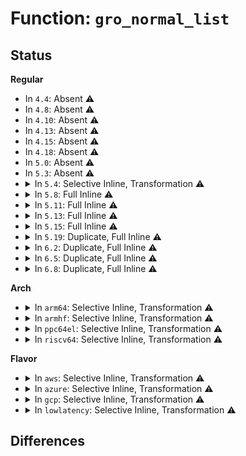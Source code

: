 # Function: <code>gro_normal_list</code>

## Status
<b>Regular</b>
<ul>
<li>
In <code>4.4</code>: Absent ⚠️
</li>
<li>
In <code>4.8</code>: Absent ⚠️
</li>
<li>
In <code>4.10</code>: Absent ⚠️
</li>
<li>
In <code>4.13</code>: Absent ⚠️
</li>
<li>
In <code>4.15</code>: Absent ⚠️
</li>
<li>
In <code>4.18</code>: Absent ⚠️
</li>
<li>
In <code>5.0</code>: Absent ⚠️
</li>
<li>
In <code>5.3</code>: Absent ⚠️
</li>
<li>
<details>
<summary>In <code>5.4</code>: Selective Inline, Transformation ⚠️</summary>

**Collision:** Unique Static

**Inline:** Selective

**Transformation:** True

**Instances:**

```
In net/core/dev.c (ffffffff81935fd2)
Location: net/core/dev.c:5255
Inline: True
Inline callers:
  - net/core/dev.c:net_rx_action
  - net/core/dev.c:napi_busy_loop
  - net/core/dev.c:busy_poll_stop
  - net/core/dev.c:napi_complete_done
  - net/core/dev.c:napi_gro_frags
  - net/core/dev.c:napi_gro_complete
Direct callers:
  - net/core/dev.c:net_rx_action
  - net/core/dev.c:napi_busy_loop
  - net/core/dev.c:busy_poll_stop
  - net/core/dev.c:napi_complete_done
  - net/core/dev.c:napi_gro_frags
  - net/core/dev.c:napi_gro_complete
```
**Symbols:**

```
ffffffff81935610-ffffffff8193564b: gro_normal_list.part.0 (STB_LOCAL)
```
</details>
</li>
<li>
<details>
<summary>In <code>5.8</code>: Full Inline ⚠️</summary>

**Collision:** Unique Static

**Inline:** Full

**Transformation:** False

**Instances:**

```
In net/core/dev.c (ffffffff81a0ab83)
Location: net/core/dev.c:5638
Inline: True
Inline callers:
  - net/core/dev.c:napi_poll
  - net/core/dev.c:napi_poll
  - net/core/dev.c:napi_busy_loop
  - net/core/dev.c:napi_busy_loop
  - net/core/dev.c:busy_poll_stop
  - net/core/dev.c:busy_poll_stop
  - net/core/dev.c:napi_complete_done
  - net/core/dev.c:napi_complete_done
  - net/core/dev.c:napi_gro_frags
  - net/core/dev.c:napi_gro_frags
  - net/core/dev.c:napi_gro_receive
  - net/core/dev.c:napi_gro_receive
```
</details>
</li>
<li>
<details>
<summary>In <code>5.11</code>: Full Inline ⚠️</summary>

**Collision:** Unique Static

**Inline:** Full

**Transformation:** False

**Instances:**

```
In net/core/dev.c (ffffffff81a0bd95)
Location: net/core/dev.c:5738
Inline: True
Inline callers:
  - net/core/dev.c:napi_poll
  - net/core/dev.c:napi_poll
  - net/core/dev.c:napi_busy_loop
  - net/core/dev.c:napi_busy_loop
  - net/core/dev.c:busy_poll_stop
  - net/core/dev.c:busy_poll_stop
  - net/core/dev.c:busy_poll_stop
  - net/core/dev.c:busy_poll_stop
  - net/core/dev.c:napi_complete_done
  - net/core/dev.c:napi_complete_done
  - net/core/dev.c:napi_gro_frags
  - net/core/dev.c:napi_gro_frags
  - net/core/dev.c:napi_gro_receive
  - net/core/dev.c:napi_gro_receive
```
</details>
</li>
<li>
<details>
<summary>In <code>5.13</code>: Full Inline ⚠️</summary>

**Collision:** Unique Static

**Inline:** Full

**Transformation:** False

**Instances:**

```
In net/core/dev.c (ffffffff819f2d85)
Location: net/core/dev.c:5862
Inline: True
Inline callers:
  - net/core/dev.c:__napi_poll
  - net/core/dev.c:__napi_poll
  - net/core/dev.c:napi_busy_loop
  - net/core/dev.c:napi_busy_loop
  - net/core/dev.c:busy_poll_stop
  - net/core/dev.c:busy_poll_stop
  - net/core/dev.c:busy_poll_stop
  - net/core/dev.c:busy_poll_stop
  - net/core/dev.c:napi_complete_done
  - net/core/dev.c:napi_complete_done
  - net/core/dev.c:napi_gro_frags
  - net/core/dev.c:napi_gro_frags
  - net/core/dev.c:napi_gro_receive
  - net/core/dev.c:napi_gro_receive
```
</details>
</li>
<li>
<details>
<summary>In <code>5.15</code>: Full Inline ⚠️</summary>

**Collision:** Unique Static

**Inline:** Full

**Transformation:** False

**Instances:**

```
In net/core/dev.c (ffffffff81aa3bf5)
Location: net/core/dev.c:5832
Inline: True
Inline callers:
  - net/core/dev.c:__napi_poll
  - net/core/dev.c:__napi_poll
  - net/core/dev.c:napi_busy_loop
  - net/core/dev.c:napi_busy_loop
  - net/core/dev.c:busy_poll_stop
  - net/core/dev.c:busy_poll_stop
  - net/core/dev.c:busy_poll_stop
  - net/core/dev.c:busy_poll_stop
  - net/core/dev.c:napi_complete_done
  - net/core/dev.c:napi_complete_done
  - net/core/dev.c:napi_gro_frags
  - net/core/dev.c:napi_gro_frags
  - net/core/dev.c:napi_gro_receive
  - net/core/dev.c:napi_gro_receive
```
</details>
</li>
<li>
<details>
<summary>In <code>5.19</code>: Duplicate, Full Inline ⚠️</summary>

**Collision:** Static Duplication

**Inline:** Full

**Transformation:** False

**Instances:**

```
In net/core/dev.c (ffffffff81c1c5e4)
Location: include/net/gro.h:426
Inline: True
Inline callers:
  - net/core/dev.c:__napi_poll
  - net/core/dev.c:__napi_poll
  - net/core/dev.c:napi_busy_loop
  - net/core/dev.c:napi_busy_loop
  - net/core/dev.c:busy_poll_stop
  - net/core/dev.c:busy_poll_stop
  - net/core/dev.c:busy_poll_stop
  - net/core/dev.c:busy_poll_stop
  - net/core/dev.c:napi_complete_done
  - net/core/dev.c:napi_complete_done
```
```
In net/core/gro.c (ffffffff81c54698)
Location: include/net/gro.h:426
Inline: True
Inline callers:
  - net/core/gro.c:napi_gro_frags
  - net/core/gro.c:napi_gro_receive
```
</details>
</li>
<li>
<details>
<summary>In <code>6.2</code>: Duplicate, Full Inline ⚠️</summary>

**Collision:** Static Duplication

**Inline:** Full

**Transformation:** False

**Instances:**

```
In net/core/dev.c (ffffffff81dcd600)
Location: include/net/gro.h:429
Inline: True
Inline callers:
  - net/core/dev.c:__napi_poll
  - net/core/dev.c:__napi_poll
  - net/core/dev.c:napi_busy_loop
  - net/core/dev.c:napi_busy_loop
  - net/core/dev.c:busy_poll_stop
  - net/core/dev.c:busy_poll_stop
  - net/core/dev.c:busy_poll_stop
  - net/core/dev.c:busy_poll_stop
  - net/core/dev.c:napi_complete_done
  - net/core/dev.c:napi_complete_done
```
```
In net/core/gro.c (ffffffff81e09de8)
Location: include/net/gro.h:429
Inline: True
Inline callers:
  - net/core/gro.c:napi_gro_frags
  - net/core/gro.c:napi_gro_receive
```
</details>
</li>
<li>
<details>
<summary>In <code>6.5</code>: Duplicate, Full Inline ⚠️</summary>

**Collision:** Static Duplication

**Inline:** Full

**Transformation:** False

**Instances:**

```
In net/core/dev.c (ffffffff81e3e165)
Location: include/net/gro.h:435
Inline: True
Inline callers:
  - net/core/dev.c:__napi_poll
  - net/core/dev.c:__napi_poll
  - net/core/dev.c:napi_busy_loop
  - net/core/dev.c:napi_busy_loop
  - net/core/dev.c:busy_poll_stop
  - net/core/dev.c:busy_poll_stop
  - net/core/dev.c:busy_poll_stop
  - net/core/dev.c:busy_poll_stop
  - net/core/dev.c:napi_complete_done
  - net/core/dev.c:napi_complete_done
```
```
In net/core/gro.c (ffffffff81e7c5b2)
Location: include/net/gro.h:435
Inline: True
Inline callers:
  - net/core/gro.c:napi_gro_frags
  - net/core/gro.c:napi_gro_receive
```
</details>
</li>
<li>
<details>
<summary>In <code>6.8</code>: Duplicate, Full Inline ⚠️</summary>

**Collision:** Static Duplication

**Inline:** Full

**Transformation:** False

**Instances:**

```
In net/core/dev.c (ffffffff81efca05)
Location: include/net/gro.h:435
Inline: True
Inline callers:
  - net/core/dev.c:__napi_poll
  - net/core/dev.c:__napi_poll
  - net/core/dev.c:napi_busy_loop
  - net/core/dev.c:napi_busy_loop
  - net/core/dev.c:busy_poll_stop
  - net/core/dev.c:busy_poll_stop
  - net/core/dev.c:busy_poll_stop
  - net/core/dev.c:busy_poll_stop
  - net/core/dev.c:napi_complete_done
  - net/core/dev.c:napi_complete_done
```
```
In net/core/gro.c (ffffffff81f3c902)
Location: include/net/gro.h:435
Inline: True
Inline callers:
  - net/core/gro.c:napi_gro_frags
  - net/core/gro.c:napi_gro_receive
```
</details>
</li>
</ul>
<b>Arch</b>
<ul>
<li>
<details>
<summary>In <code>arm64</code>: Selective Inline, Transformation ⚠️</summary>

**Collision:** Unique Static

**Inline:** Selective

**Transformation:** True

**Instances:**

```
In net/core/dev.c (ffff800010bd4588)
Location: net/core/dev.c:5255
Inline: True
Inline callers:
  - net/core/dev.c:net_rx_action
  - net/core/dev.c:napi_busy_loop
  - net/core/dev.c:busy_poll_stop
  - net/core/dev.c:napi_complete_done
  - net/core/dev.c:napi_gro_frags
  - net/core/dev.c:napi_gro_complete
Direct callers:
  - net/core/dev.c:net_rx_action
  - net/core/dev.c:napi_busy_loop
  - net/core/dev.c:busy_poll_stop
  - net/core/dev.c:napi_complete_done
  - net/core/dev.c:napi_gro_frags
  - net/core/dev.c:napi_gro_complete
```
**Symbols:**

```
ffff800010bd3930-ffff800010bd396c: gro_normal_list.part.0 (STB_LOCAL)
```
</details>
</li>
<li>
<details>
<summary>In <code>armhf</code>: Selective Inline, Transformation ⚠️</summary>

**Collision:** Unique Static

**Inline:** Selective

**Transformation:** True

**Instances:**

```
In net/core/dev.c (c0cefd74)
Location: net/core/dev.c:5255
Inline: True
Inline callers:
  - net/core/dev.c:net_rx_action
  - net/core/dev.c:napi_busy_loop
  - net/core/dev.c:busy_poll_stop
  - net/core/dev.c:napi_complete_done
  - net/core/dev.c:napi_gro_frags
Direct callers:
  - net/core/dev.c:net_rx_action
  - net/core/dev.c:napi_busy_loop
  - net/core/dev.c:busy_poll_stop
  - net/core/dev.c:napi_complete_done
  - net/core/dev.c:napi_gro_frags
```
**Symbols:**

```
c0cee668-c0cee6a0: gro_normal_list.part.0 (STB_LOCAL)
```
</details>
</li>
<li>
<details>
<summary>In <code>ppc64el</code>: Selective Inline, Transformation ⚠️</summary>

**Collision:** Unique Static

**Inline:** Selective

**Transformation:** True

**Instances:**

```
In net/core/dev.c (c000000000cb3648)
Location: net/core/dev.c:5255
Inline: True
Inline callers:
  - net/core/dev.c:net_rx_action
  - net/core/dev.c:napi_busy_loop
  - net/core/dev.c:busy_poll_stop
  - net/core/dev.c:napi_complete_done
  - net/core/dev.c:napi_gro_frags
  - net/core/dev.c:napi_gro_complete
Direct callers:
  - net/core/dev.c:net_rx_action
  - net/core/dev.c:napi_busy_loop
  - net/core/dev.c:busy_poll_stop
  - net/core/dev.c:napi_complete_done
  - net/core/dev.c:napi_gro_frags
  - net/core/dev.c:napi_gro_complete
```
**Symbols:**

```
c000000000cb2600-c000000000cb265c: gro_normal_list.part.0 (STB_LOCAL)
```
</details>
</li>
<li>
<details>
<summary>In <code>riscv64</code>: Selective Inline, Transformation ⚠️</summary>

**Collision:** Unique Static

**Inline:** Selective

**Transformation:** True

**Instances:**

```
In net/core/dev.c (ffffffe00075e3de)
Location: net/core/dev.c:5255
Inline: True
Inline callers:
  - net/core/dev.c:net_rx_action
  - net/core/dev.c:napi_busy_loop
  - net/core/dev.c:busy_poll_stop
  - net/core/dev.c:napi_complete_done
  - net/core/dev.c:napi_gro_frags
  - net/core/dev.c:napi_gro_complete
Direct callers:
  - net/core/dev.c:net_rx_action
  - net/core/dev.c:napi_busy_loop
  - net/core/dev.c:busy_poll_stop
  - net/core/dev.c:napi_complete_done
  - net/core/dev.c:napi_gro_frags
  - net/core/dev.c:napi_gro_complete
```
**Symbols:**

```
ffffffe00075dad0-ffffffe00075db0e: gro_normal_list.part.0 (STB_LOCAL)
```
</details>
</li>
</ul>
<b>Flavor</b>
<ul>
<li>
<details>
<summary>In <code>aws</code>: Selective Inline, Transformation ⚠️</summary>

**Collision:** Unique Static

**Inline:** Selective

**Transformation:** True

**Instances:**

```
In net/core/dev.c (ffffffff818d5fa2)
Location: net/core/dev.c:5255
Inline: True
Inline callers:
  - net/core/dev.c:net_rx_action
  - net/core/dev.c:napi_busy_loop
  - net/core/dev.c:busy_poll_stop
  - net/core/dev.c:napi_complete_done
  - net/core/dev.c:napi_gro_frags
  - net/core/dev.c:napi_gro_complete
Direct callers:
  - net/core/dev.c:net_rx_action
  - net/core/dev.c:napi_busy_loop
  - net/core/dev.c:busy_poll_stop
  - net/core/dev.c:napi_complete_done
  - net/core/dev.c:napi_gro_frags
  - net/core/dev.c:napi_gro_complete
```
**Symbols:**

```
ffffffff818d55e0-ffffffff818d561b: gro_normal_list.part.0 (STB_LOCAL)
```
</details>
</li>
<li>
<details>
<summary>In <code>azure</code>: Selective Inline, Transformation ⚠️</summary>

**Collision:** Unique Static

**Inline:** Selective

**Transformation:** True

**Instances:**

```
In net/core/dev.c (ffffffff8188fdda)
Location: net/core/dev.c:5255
Inline: True
Inline callers:
  - net/core/dev.c:net_rx_action
  - net/core/dev.c:napi_busy_loop
  - net/core/dev.c:busy_poll_stop
  - net/core/dev.c:napi_complete_done
  - net/core/dev.c:napi_gro_frags
  - net/core/dev.c:napi_gro_complete
Direct callers:
  - net/core/dev.c:net_rx_action
  - net/core/dev.c:napi_busy_loop
  - net/core/dev.c:busy_poll_stop
  - net/core/dev.c:napi_complete_done
  - net/core/dev.c:napi_gro_frags
  - net/core/dev.c:napi_gro_complete
```
**Symbols:**

```
ffffffff8188f450-ffffffff8188f48b: gro_normal_list.part.0 (STB_LOCAL)
```
</details>
</li>
<li>
<details>
<summary>In <code>gcp</code>: Selective Inline, Transformation ⚠️</summary>

**Collision:** Unique Static

**Inline:** Selective

**Transformation:** True

**Instances:**

```
In net/core/dev.c (ffffffff81926fd2)
Location: net/core/dev.c:5255
Inline: True
Inline callers:
  - net/core/dev.c:net_rx_action
  - net/core/dev.c:napi_busy_loop
  - net/core/dev.c:busy_poll_stop
  - net/core/dev.c:napi_complete_done
  - net/core/dev.c:napi_gro_frags
  - net/core/dev.c:napi_gro_complete
Direct callers:
  - net/core/dev.c:net_rx_action
  - net/core/dev.c:napi_busy_loop
  - net/core/dev.c:busy_poll_stop
  - net/core/dev.c:napi_complete_done
  - net/core/dev.c:napi_gro_frags
  - net/core/dev.c:napi_gro_complete
```
**Symbols:**

```
ffffffff81926610-ffffffff8192664b: gro_normal_list.part.0 (STB_LOCAL)
```
</details>
</li>
<li>
<details>
<summary>In <code>lowlatency</code>: Selective Inline, Transformation ⚠️</summary>

**Collision:** Unique Static

**Inline:** Selective

**Transformation:** True

**Instances:**

```
In net/core/dev.c (ffffffff81948630)
Location: net/core/dev.c:5255
Inline: True
Inline callers:
  - net/core/dev.c:net_rx_action
  - net/core/dev.c:napi_busy_loop
  - net/core/dev.c:busy_poll_stop
  - net/core/dev.c:napi_complete_done
  - net/core/dev.c:napi_gro_frags
  - net/core/dev.c:napi_gro_complete
Direct callers:
  - net/core/dev.c:net_rx_action
  - net/core/dev.c:napi_busy_loop
  - net/core/dev.c:busy_poll_stop
  - net/core/dev.c:napi_complete_done
  - net/core/dev.c:napi_gro_frags
  - net/core/dev.c:napi_gro_complete
```
**Symbols:**

```
ffffffff81947bf0-ffffffff81947c2b: gro_normal_list.part.0 (STB_LOCAL)
```
</details>
</li>
</ul>

## Differences
